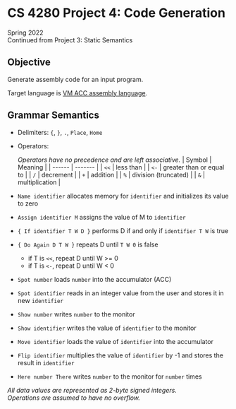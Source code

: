 # CS 4280 Project 4: Code Generation
Spring 2022  
Continued from Project 3: Static Semantics

## Objective
Generate assembly code for an input program.  

Target language is [VM ACC assembly language](https://comp.umsl.edu/assembler/interpreter).

## Grammar Semantics
- Delimiters: `{`, `}`, `.`, `Place`, `Home`
- Operators:
  
  *Operators have no precedence and are left associative.*
  | Symbol | Meaning |
  | ------ | ------- |
  | `<<` | less than |
  | `<-` | greater than or equal to |
  | `/` | decrement |
  | `+` | addition |
  | `%` | division (truncated) |
  | `&` | multiplication |
  
- `Name identifier` allocates memory for `identifier` and initializes its value to zero
- `Assign identifier M` assigns the value of M to `identifier`
- `{ If identifier T W D }` performs D if and only if `identifier T W` is true
- `{ Do Again D T W }` repeats D until `T W 0` is false
  - if T is `<<`, repeat D until W >= 0
  - if T is `<-`, repeat D until W < 0
- `Spot number` loads `number` into the accumulator (ACC)
- `Spot identifier` reads in an integer value from the user and stores it in new `identifier`
- `Show number` writes `number` to the monitor
- `Show identifier` writes the value of `identifier` to the monitor
- `Move identifier` loads the value of `identifier` into the accumulator
- `Flip identifier` multiplies the value of `identifier` by -1 and stores the result in `identifier`
- `Here number There` writes `number` to the monitor for `number` times

*All data values are represented as 2-byte signed integers.*  
*Operations are assumed to have no overflow.*
